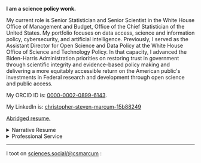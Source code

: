 <b>I am a science policy wonk.</b>

My current role is Senior Statistician and Senior Scientist in the White House Office of Management and Budget, Office of the Chief Statistician of the United States. My portfolio focuses on data access, science and information policy, cybersecurity, and artificial intelligence.  Previously, I served as the Assistant Director for Open Science and Data Policy at the White House Office of Science and Technology Policy.  In that capacity, I advanced the Biden-Harris Administration priorities on restoring trust in government through scientific integrity and evidence-based policy making and delivering a more equitably accessible return on the American public's investments in Federal research and development through open science and public access. 

My ORCID ID is: [0000-0002-0899-6143](https://orcid.org/0000-0002-0899-6143).

My LinkedIn is: [christopher-steven-marcum-15b88249](https://www.linkedin.com/in/christopher-steven-marcum-15b88249/)

[Abridged resume.](cv)

<details>
<summary>Narrative Resume</summary>
<p>
I hold a master's degree in Demographic Analysis (2007) and a doctorate in Sociology (2011) from the University of California, Irvine. A mathematical sociologist by training, I served as a research associate in the Networks, Computation, and Social Dynamics Lab at CALIT2 while completing my doctoral research, which focused on how <a href="https://osf.io/6bjuw/">aging and health shapes changes in daily social contact</a>. I completed a postdoctoral fellowship in economics and statistics at the RAND Corporation where I developed mixed <a href="https://link.springer.com/chapter/10.1007/978-1-4614-5474-8_13">mathematical models of influenza vaccination decision behavior</a> using real-world data. 
</p>
<p>
Shortly after my postdoctoral training I was recruited into the <a href="https://irp.nih.gov/blog/post/2019/12/the-social-side-of-health">Intramural Research Program</a> at the National Human Genome Research Institute (NHGRI) as a staff scientist-methodologist. My research, housed since 2013 in the Social Networks Methods Section of the Social and Behavioral Research Branch (SBRB), had two arms: a substantive arm focused on understanding how <a href="https://pubmed.ncbi.nlm.nih.gov/33777396/">genetic risk information flows in human social networks</a> and a methodological arm focused on developing, validating, and applying novel approaches to the collection, storage, and <a href="https://pubmed.ncbi.nlm.nih.gov/33025459/">analysis of complex dynamical datasets</a>. My service responsibilities at NHGRI included training and mentorship of research fellows, managing lab resources for SBRB, and serving on the Scientific Review and Data Access Committees as the Genomics and Society representative.  
</p>
<p>
I joined the <a href="https://www.niaid.nih.gov/research/data-science">Office of Data Science and Emerging Technologies</a> at the National Institute of Allergy and Infectious Diseases (NIAID) in 2020 as a detailee. I served as the Genomic Program Administrator and Chair of the Data Access Committee for NIAID during my tenure there. 
</p>
<p>
In May of 2021, I was appointed to President Biden's <a href="https://www.whitehouse.gov/ostp/news-updates/2021/06/25/the-biden-administrations-scientific-integrity-task-force-seeks-ideas-from-the-american-people/">Scientific Integrity Fast Track Action Committee</a> to represent the National Institutes of Health. This work is a whole-of-government effort to report on good practices in, and opportunities for, scientific integrity within US Federal government scientific workforce. The White House Office of Science and Technology Policy is spearheading this effort per the Presidential Memorandum on <a href="https://www.whitehouse.gov/briefing-room/presidential-actions/2021/01/27/memorandum-on-restoring-trust-in-government-through-scientific-integrity-and-evidence-based-policymaking/">Restoring Trust in Government Through Scientific Integrity and Evidence-Based Policymaking</a>. Right before the <a href="https://www.whitehouse.gov/ostp/news-updates/2022/01/11/white-house-office-of-science-technology-policy-releases-scientific-integrity-task-force-report/">report was published</a>, I joined OSTP to help lead this important work.
</p>

<p>
As the Assistant Director for Open Science and Data Policy in the White House Office of Science and Technology Policy (OSTP).  I oversaw transformative science policies that led to the <a href="https://www.whitehouse.gov/wp-content/uploads/2022/08/08-2022-OSTP-Public-Access-Memo.pdf">2022 OSTP Public Access Memo</a>, the <a href="https://www.whitehouse.gov/wp-content/uploads/2023/01/01-2023-Framework-for-Federal-Scientific-Integrity-Policy-and-Practice.pdf">2023 Federal Scientific Integrity Framework</a>, and the White House declaring <a href="https://www.whitehouse.gov/ostp/news-updates/2023/01/11/fact-sheet-biden-harris-administration-announces-new-actions-to-advance-open-and-equitable-research/">2023 as a Year of Open Science</a>.
</p>

<p>
In the Spring of 2023, I joined the career staff of the Office of Management and Budget to serve in joint science and statistical policy roles within the <a href="https://www.statspolicy.gov">Office of the Chief Statistician of the United States.</a>  My portfolio in OMB focuses on data access, science and information policy, cybersecurity, and artificial intelligence. I'm the Chair of the Federal Statistical Research Data Center Program Executive Committee and the staff lead on matters related to scientific integrity, open science, and research security.
</p>

<p>
Outside of my career, I am an [avid photographer](photography) and nature enthusiast. I enjoy spending time adventuring outdoors with my kiddo. We have a doggo, Tanner the Mayor, and a kitty, Lucy Lou Louise.  
</p>
</details>

<details>
<summary>Professional Service</summary>
   I currently serve in the following roles:
 <ul>
 <li> Chair of the <a href="https://www.census.gov/about/adrm/fsrdc.html">Federal Statistical Research Data Centers</a> Executive Committee</li>
 <li> Ex Officio Member for the Executive Office of the President on the National Academies of Science, Engineering, and Medicine <a href="https://www.nationalacademies.org/our-work/roundtable-on-aligning-incentives-for-open-science">Rountable on Aligning Incentives for Open Scholarship</a></li>
 <li> Advisory Committee Board Member of <a href="https://prereview.org/">PREreview</a></li>
    
 </ul>
</details>

---
I toot on [sciences.social/@csmarcum](https://sciences.social/@csmarcum) :

<aside>
<a class="mastodon-feed"
   href="https://sciences.social/@csmarcum"
   data-toot-limit="5"
   ></a>
</aside>
<script type="module" src="https://esm.sh/emfed"></script>
